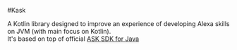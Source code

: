 #Kask 

A Kotlin library designed to improve an experience of developing Alexa skills on JVM (with main focus on Kotlin).   
It's based on top of official [ASK SDK for Java](https://github.com/alexa/alexa-skills-kit-sdk-for-java)  